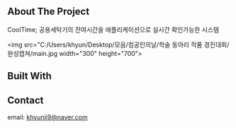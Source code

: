 ## About The Project
CoolTime; 공용세탁기의 잔여시간을 애플리케이션으로 실시간 확인가능한 시스템 

<img src="C:/Users/khyun/Desktop/모음/컴공인의날/학술 동아리 작품 경진대회/완성캡쳐/main.jpg width="300" height="700">

## Built With

## Contact
email: khyunji9@naver.com
